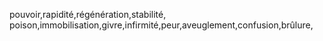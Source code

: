 pouvoir,rapidité,régénération,stabilité,
poison,immobilisation,givre,infirmité,peur,aveuglement,confusion,brûlure,